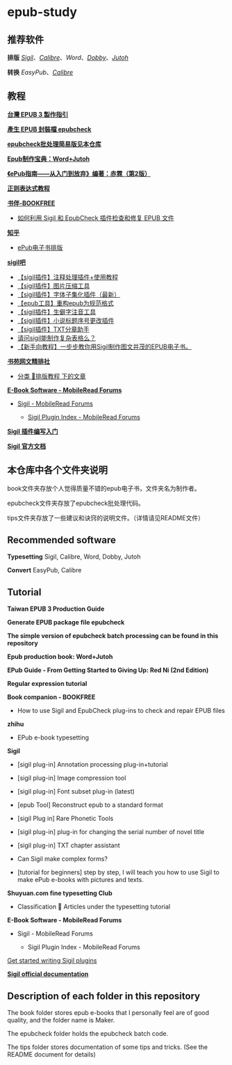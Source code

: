 # epub-study
## 推荐软件

**排版**
[_Sigil_](https://sigil-ebook.com/)、[_Calibre_](https://calibre-ebook.com/)、_Word_、[_Dobby_](https://github.com/xiaxi626/Dobby_beta)、[_Jutoh_](https://www.jutoh.com/index.html)

**转换**
_EasyPub_、[_Calibre_](https://calibre-ebook.com/)
## 教程

[**台灣 EPUB 3 製作指引**](https://github.com/dpublishing/epub3guide)

[**產生 EPUB 封裝檔 epubcheck**](https://github.com/w3c/epubcheck)

[**epubcheck批处理简易版见本仓库**](https://github.com/xiaxi626/epub-study/tree/master/epubcheck)

[**Epub制作宝典：Word+Jutoh**](http://www.jebook.org/index.php/archives/422)

[**《ePub指南——从入门到放弃》编著：赤霓（第2版）**](https://zhuanlan.zhihu.com/p/29954562)

[**正则表达式教程**](https://github.com/xiaxi626/epub-study/blob/master/tips/About_regular_expression.md)

[**书伴-BOOKFREE**](https://bookfere.com/category/skills/typesetting/page/2)

- [如何利用 Sigil 和 EpubCheck 插件检查和修复 EPUB 文件](https://bookfere.com/post/1004.html)

[**知乎**](https://www.zhihu.com)

- [ePub电子书排版](https://www.zhihu.com/column/epubmake)

[**sigil吧**](https://jump2.bdimg.com/f?kw=sigil&ie=utf-8)

- [【sigil插件】注释处理插件+使用教程](https://jump2.bdimg.com/p/7703714395)
- [【sigil插件】图片压缩工具](https://jump2.bdimg.com/p/7544696485)
- [【sigil插件】字体子集化插件（最新）](https://jump2.bdimg.com/p/7858874352)
- [【epub工具】重构epub为规范格式](https://jump2.bdimg.com/p/8090221625)
- [【sigil插件】生僻字注音工具](https://jump2.bdimg.com/p/8090234097)
- [【sigil插件】小说标题序号更改插件](https://jump2.bdimg.com/p/8090227142)
- [【sigil插件】TXT分章助手](https://jump2.bdimg.com/p/8090340277)
- [请问sigil能制作复杂表格么？](https://jump2.bdimg.com/p/5149499911)
- [【新手向教程】一步步教你用Sigil制作图文并茂的EPUB电子书。](https://tieba.baidu.com/p/2571469080/)

[**书苑网文精排社**](https://nicepub.top/)

- [分类 📁排版教程 下的文章](https://nicepub.top/category/study/)

[**E-Book Software - MobileRead Forums**](https://www.mobileread.com/forums/forumdisplay.php?f=165)

- [Sigil - MobileRead Forums](https://www.mobileread.com/forums/forumdisplay.php?f=203)

    - [Sigil Plugin Index - MobileRead Forums](https://www.mobileread.com/forums/showthread.php?t=247431)

[**Sigil 插件编写入门**](https://spaceskynet.top/posts/1109187256.html)

[**Sigil 官方文档**](https://github.com/Sigil-Ebook/Sigil/tree/master/docs)
## 本仓库中各个文件夹说明

book文件夹存放个人觉得质量不错的epub电子书，文件夹名为制作者。

epubcheck文件夹存放了epubcheck批处理代码。

tips文件夹存放了一些建议和诀窍的说明文件。（详情请见README文件）

## Recommended software

**Typesetting** Sigil, Calibre, Word, Dobby, Jutoh

**Convert** EasyPub, Calibre

## Tutorial

**Taiwan EPUB 3 Production Guide**

**Generate EPUB package file epubcheck**

**The simple version of epubcheck batch processing can be found in this repository**

**Epub production book: Word+Jutoh**

**EPub Guide - From Getting Started to Giving Up: Red Ni (2nd Edition)**

**Regular expression tutorial**

**Book companion - BOOKFREE**

- How to use Sigil and EpubCheck plug-ins to check and repair EPUB files

**zhihu**

- EPub e-book typesetting

**Sigil**

- [sigil plug-in] Annotation processing plug-in+tutorial

- [sigil plug-in] Image compression tool

- [sigil plug-in] Font subset plug-in (latest)

- [epub Tool] Reconstruct epub to a standard format

- [sigil Plug in] Rare Phonetic Tools

- [sigil plug-in] plug-in for changing the serial number of novel title

- [sigil plug-in] TXT chapter assistant

- Can Sigil make complex forms?

- [tutorial for beginners] step by step, I will teach you how to use Sigil to make ePub e-books with pictures and texts.

**Shuyuan.com fine typesetting Club**

- Classification 📁 Articles under the typesetting tutorial

**E-Book Software - MobileRead Forums**

- Sigil - MobileRead Forums

    - Sigil Plugin Index - MobileRead Forums

[Get started writing Sigil plugins](https://spaceskynet.top/posts/1109187256.html)

[**Sigil official documentation**](https://github.com/Sigil-Ebook/Sigil/tree/master/docs)
## Description of each folder in this repository

The book folder stores epub e-books that I personally feel are of good quality, and the folder name is Maker.

The epubcheck folder holds the epubcheck batch code.

The tips folder stores documentation of some tips and tricks. (See the README document for details)
